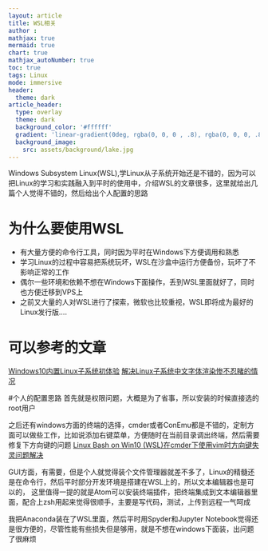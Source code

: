 ```yaml
---
layout: article
title: WSL相关
author :
mathjax: true
mermaid: true
chart: true
mathjax_autoNumber: true
toc: true
tags: Linux
mode: immersive
header:
  theme: dark
article_header:
  type: overlay
  theme: dark
  background_color: '#ffffff'
  gradient: 'linear-gradient(0deg, rgba(0, 0, 0 , .8), rgba(0, 0, 0, .8))'
  background_image:
    src: assets/background/lake.jpg
---
```

Windows Subsystem Linux(WSL),学Linux从子系统开始还是不错的，因为可以把Linux的学习和实践融入到平时的使用中，介绍WSL的文章很多，这里就给出几篇个人觉得不错的，然后给出个人配置的思路
<!--more-->

# 为什么要使用WSL
- 有大量方便的命令行工具，同时因为平时在Windows下方便调用和熟悉
- 学习Linux的过程中容易把系统玩坏，WSL在沙盒中运行方便备份，玩坏了不影响正常的工作
- 偶尔一些环境和依赖不想在Windows下面操作，丢到WSL里面就好了，同时也方便迁移到VPS上
- 之前又大量的人对WSL进行了探索，微软也比较重视，WSL即将成为最好的Linux发行版....

# 可以参考的文章
[Windows10内置Linux子系统初体验](https://www.jianshu.com/p/bc38ed12da1d)
[解决Linux子系统中文字体渲染惨不忍睹的情况](http://bbs.pcbeta.com/viewthread-1764907-1-1.html)

#个人的配置思路
首先就是权限问题，大概是为了省事，所以安装的时候直接选的root用户

之后还有windows方面的终端的选择，cmder或者ConEmu都是不错的，定制方面可以做些工作，比如说添加右键菜单，方便随时在当前目录调出终端，然后需要修复下方向键的问题
[Linux Bash on Win10 (WSL)在cmder下使用vim时方向键失灵问题解决](https://blog.csdn.net/qxoqx/article/details/54177891)

GUI方面，有需要，但是个人就觉得装个文件管理器就差不多了，Linux的精髓还是在命令行，然后平时部分开发环境是搭建在WSL上的，所以文本编辑器也是可以的，
这里值得一提的就是Atom可以安装终端插件，把终端集成到文本编辑器里面，配合上zsh用起来觉得很顺手，主要是写代码，测试，上传到远程一气呵成

我把Anaconda装在了WSL里面，然后平时用Spyder和Jupyter Notebook觉得还是很方便的，尽管性能有些损失但是够用，就是不想在windows下面装，出问题了很麻烦
